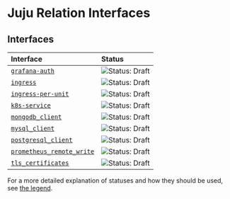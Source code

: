 # Juju Relation Interfaces

## Interfaces

| Interface                                                      | Status                                                                               |
| :-----                                                         | :--------                                                                            |
| [`grafana-auth`](grafana_auth/README.md)                       | ![Status: Draft](https://img.shields.io/badge/Status-Draft-orange?style=flat-square) |
| [`ingress`](ingress/README.md)                                 | ![Status: Draft](https://img.shields.io/badge/Status-Draft-orange?style=flat-square) |
| [`ingress-per-unit`](ingress_per_unit/README.md)               | ![Status: Draft](https://img.shields.io/badge/Status-Draft-orange?style=flat-square) |
| [`k8s-service`](k8s-service/README.md)                         | ![Status: Draft](https://img.shields.io/badge/Status-Draft-orange?style=flat-square) |
| [`mongodb_client`](mongodb_client/README.md)                   | ![Status: Draft](https://img.shields.io/badge/Status-Draft-orange?style=flat-square) |
| [`mysql_client`](mysql_client/README.md)                       | ![Status: Draft](https://img.shields.io/badge/Status-Draft-orange?style=flat-square) |
| [`postgresql_client`](postgresql_client/README.md)             | ![Status: Draft](https://img.shields.io/badge/Status-Draft-orange?style=flat-square) |
| [`prometheus_remote_write`](prometheus_remote_write/README.md) | ![Status: Draft](https://img.shields.io/badge/Status-Draft-orange?style=flat-square) |
| [`tls_certificates`](tls_certificates/README.md)               | ![Status: Draft](https://img.shields.io/badge/Status-Draft-orange?style=flat-square) |

For a more detailed explanation of statuses and how they should be used, see [the legend](https://github.com/canonical/charm-relation-interfaces/blob/main/LEGEND.md).

